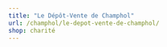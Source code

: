 ```yaml
---
title: "Le Dépôt-Vente de Champhol"
url: /champhol/le-depot-vente-de-champhol/
shop: charité
---
```

